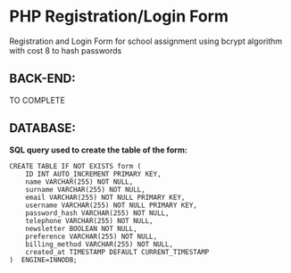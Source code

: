 # PHP Registration/Login Form
Registration and Login Form for school assignment using bcrypt algorithm with cost 8 to hash passwords

## **BACK-END:**

TO COMPLETE

## **DATABASE:**
**SQL query used to create the table of the form:**
```
CREATE TABLE IF NOT EXISTS form (
    ID INT AUTO_INCREMENT PRIMARY KEY,
    name VARCHAR(255) NOT NULL,
    surname VARCHAR(255) NOT NULL,
    email VARCHAR(255) NOT NULL PRIMARY KEY,
    username VARCHAR(255) NOT NULL PRIMARY KEY,
    password_hash VARCHAR(255) NOT NULL,
    telephone VARCHAR(255) NOT NULL,
    newsletter BOOLEAN NOT NULL,
    preference VARCHAR(255) NOT NULL,
    billing_method VARCHAR(255) NOT NULL,
    created_at TIMESTAMP DEFAULT CURRENT_TIMESTAMP
)  ENGINE=INNODB;
```